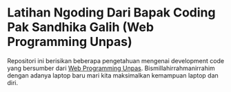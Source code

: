 # Latihan Ngoding Dari Bapak Coding Pak Sandhika Galih (Web Programming Unpas)

Repositori ini berisikan beberapa pengetahuan mengenai development code yang bersumber dari [Web Programming Unpas](https://www.youtube.com/c/WebProgrammingUNPAS). Bismillahirrahmanirrahim dengan adanya laptop baru mari kita maksimalkan kemampuan laptop dan diri.

